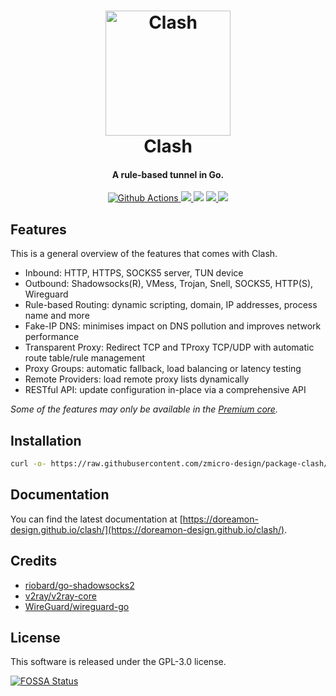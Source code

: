 <h1 align="center">
  <img src="https://github.com/doreamon-design/clash/raw/master/docs/logo.png" alt="Clash" width="200">
  <br>Clash<br>
</h1>

<h4 align="center">A rule-based tunnel in Go.</h4>

<p align="center">
  <a href="https://github.com/doreamon-design/clash/actions">
    <img src="https://img.shields.io/github/actions/workflow/status/doreamon-design/clash/release.yml?branch=master&style=flat-square" alt="Github Actions">
  </a>
  <a href="https://goreportcard.com/report/github.com/doreamon-design/clash">
    <img src="https://goreportcard.com/badge/github.com/doreamon-design/clash?style=flat-square">
  </a>
  <img src="https://img.shields.io/github/go-mod/go-version/doreamon-design/clash?style=flat-square">
  <a href="https://github.com/doreamon-design/clash/releases">
    <img src="https://img.shields.io/github/release/doreamon-design/clash/all.svg?style=flat-square">
  </a>
  <a href="https://github.com/doreamon-design/clash/releases/tag/premium">
    <img src="https://img.shields.io/badge/release-Premium-00b4f0?style=flat-square">
  </a>
</p>

## Features

This is a general overview of the features that comes with Clash.  

- Inbound: HTTP, HTTPS, SOCKS5 server, TUN device
- Outbound: Shadowsocks(R), VMess, Trojan, Snell, SOCKS5, HTTP(S), Wireguard
- Rule-based Routing: dynamic scripting, domain, IP addresses, process name and more
- Fake-IP DNS: minimises impact on DNS pollution and improves network performance
- Transparent Proxy: Redirect TCP and TProxy TCP/UDP with automatic route table/rule management
- Proxy Groups: automatic fallback, load balancing or latency testing
- Remote Providers: load remote proxy lists dynamically
- RESTful API: update configuration in-place via a comprehensive API

*Some of the features may only be available in the [Premium core](https://doreamon-design.github.io/clash/premium/introduction.html).*

## Installation

```bash
curl -o- https://raw.githubusercontent.com/zmicro-design/package-clash/master/install | sh -s -- ONE_LINE 
```

## Documentation

You can find the latest documentation at [https://doreamon-design.github.io/clash/](https://doreamon-design.github.io/clash/).

## Credits

- [riobard/go-shadowsocks2](https://github.com/riobard/go-shadowsocks2)
- [v2ray/v2ray-core](https://github.com/v2ray/v2ray-core)
- [WireGuard/wireguard-go](https://github.com/WireGuard/wireguard-go)

## License

This software is released under the GPL-3.0 license.

[![FOSSA Status](https://app.fossa.io/api/projects/git%2Bgithub.com%2FDreamacro%2Fclash.svg?type=large)](https://app.fossa.io/projects/git%2Bgithub.com%2FDreamacro%2Fclash?ref=badge_large)

